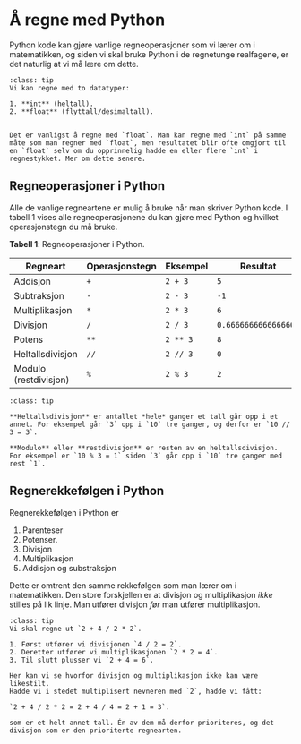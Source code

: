 # Å regne med Python

Python kode kan gjøre vanlige regneoperasjoner som vi lærer om i matematikken, og siden vi skal bruke Python i de regnetunge realfagene, er det naturlig at vi må lære om dette.

```{admonition} Hvilke datatyper kan man regne med?
:class: tip
Vi kan regne med to datatyper:

1. **int** (heltall).
2. **float** (flyttall/desimaltall). 


Det er vanligst å regne med `float`. Man kan regne med `int` på samme måte som man regner med `float`, men resultatet blir ofte omgjort til en `float` selv om du opprinnelig hadde en eller flere `int` i regnestykket. Mer om dette senere.
```

## Regneoperasjoner i Python

Alle de vanlige regneartene er mulig å bruke når man skriver Python kode. 
I tabell 1 vises alle regneoperasjonene du kan gjøre med Python og hvilket operasjonstegn du må bruke.

**Tabell 1**: Regneoperasjoner i Python.

| Regneart | Operasjonstegn | Eksempel | Resultat | 
|---|---|---| --- |
| Addisjon | `+` | `2 + 3` | `5` |
| Subtraksjon | `-` | `2 - 3` | `-1` |
| Multiplikasjon | `*` | `2 * 3` |  `6` |
| Divisjon | `/` | `2 / 3` | `0.6666666666666666` |
| Potens | `**` | `2 ** 3` | `8` |
| Heltallsdivisjon | `//` | `2 // 3` | `0` |
| Modulo (restdivisjon) | `%` | `2 % 3` | `2` |

```{admonition} Hva betyr heltallsdivisjon og modulo?
:class: tip

**Heltallsdivisjon** er antallet *hele* ganger et tall går opp i et annet. For eksempel går `3` opp i `10` tre ganger, og derfor er `10 // 3 = 3`.

**Modulo** eller **restdivisjon** er resten av en heltallsdivisjon. For eksempel er `10 % 3 = 1` siden `3` går opp i `10` tre ganger med rest `1`. 
```

## Regnerekkefølgen i Python

Regnerekkefølgen i Python er

1. Parenteser
2. Potenser.
3. Divisjon
4. Multiplikasjon
5. Addisjon og substraksjon

Dette er omtrent den samme rekkefølgen som man lærer om i matematikken. Den store forskjellen er at divisjon og multiplikasjon *ikke* stilles på lik linje. Man utfører divisjon *før* man utfører multiplikasjon.

```{admonition} Eksempel på regnerekkefølge
:class: tip
Vi skal regne ut `2 + 4 / 2 * 2`.

1. Først utfører vi divisjonen `4 / 2 = 2`.
2. Deretter utfører vi multiplikasjonen `2 * 2 = 4`.
3. Til slutt plusser vi `2 + 4 = 6`.

Her kan vi se hvorfor divisjon og multiplikasjon ikke kan være likestilt. 
Hadde vi i stedet multiplisert nevneren med `2`, hadde vi fått:

`2 + 4 / 2 * 2 = 2 + 4 / 4 = 2 + 1 = 3`.

som er et helt annet tall. Én av dem må derfor prioriteres, og det divisjon som er den prioriterte regnearten.
```



